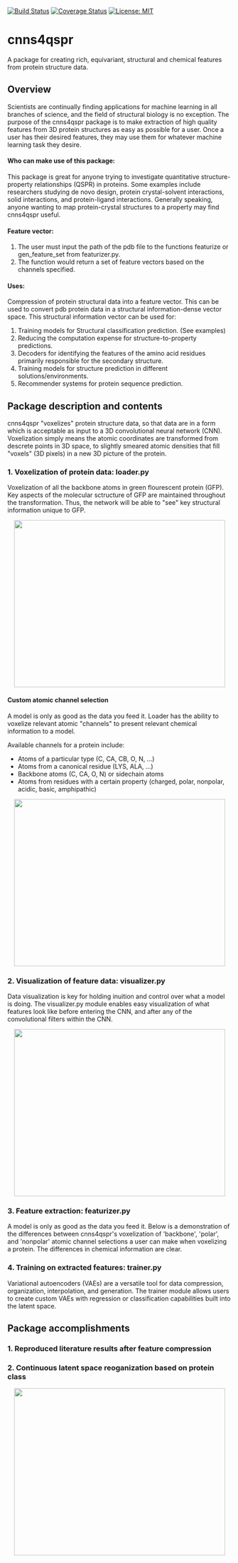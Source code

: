 [![Build Status](https://travis-ci.org/CNNs4QSPR/cnns4qspr.svg?branch=master)](https://travis-ci.org/CNNs4QSPR/cnns4qspr) [![Coverage Status](https://coveralls.io/repos/github/CNNs4QSPR/cnns4qspr/badge.svg?branch=master)](https://coveralls.io/github/CNNs4QSPR/cnns4qspr?branch=master) [![License: MIT](https://img.shields.io/badge/License-MIT-yellow.svg)](https://opensource.org/licenses/MIT)

# cnns4qspr

A package for creating rich, equivariant, structural and chemical features from protein structure data.

## Overview

Scientists are continually finding applications for machine learning in all branches of science, and the field of structural biology is no exception. The purpose of the cnns4qspr package is to make extraction of high quality features from 3D protein structures as easy as possible for a user. Once a user has their desired features, they may use them for whatever machine learning task they desire.

#### Who can make use of this package:

This package is great for anyone trying to investigate quantitative structure-property relationships (QSPR) in proteins. Some examples include researchers studying de novo design, protein crystal-solvent interactions, solid interactions, and protein-ligand interactions. Generally speaking, anyone wanting to map protein-crystal structures to a property may find cnns4qspr useful.

#### Feature vector:

1.	The user must input the path of the pdb file to the functions featurize or gen_feature_set from featurizer.py.
2.	The function would return a set of feature vectors based on the channels specified.

#### Uses:

Compression of protein structural data into a feature vector. This can be used to convert pdb protein data in a structural information-dense vector space. This structural information vector can be used for:
1.	Training models for Structural classification prediction. (See examples)
2.	Reducing the computation expense for structure-to-property predictions.
3.	Decoders for identifying the features of the amino acid residues primarily responsible for the secondary structure.
4.	Training models for structure prediction in different solutions/environments.
5.	Recommender systems for protein sequence prediction.

## Package description and contents

cnns4qspr "voxelizes" protein structure data, so that data are in a form which is acceptable as input to a 3D convolutional neural network (CNN). Voxelization simply means the atomic coordinates are transformed from descrete points in 3D space, to slightly smeared atomic densities that fill "voxels" (3D pixels) in a new 3D picture of the protein.

### 1. Voxelization of protein data: loader.py
Voxelization of all the backbone atoms in green flourescent protein (GFP). Key aspects of the molecular sctructure of GFP are maintained throughout the transformation. Thus, the network will be able to "see" key structural information unique to GFP.

<p align="center">
<img align="middle" src="cnns4qspr/figs/backbone_exploded.gif" width="475" height="375" >
</p>

#### Custom atomic channel selection
A model is only as good as the data you feed it. Loader has the ability to voxelize relevant atomic "channels" to present relevant chemical information to a model. 

Available channels for a protein include:
* Atoms of a particular type (C, CA, CB, O, N, ...)
* Atoms from a canonical residue (LYS, ALA, ...)
* Backbone atoms (C, CA, O, N) or sidechain atoms
* Atoms from residues with a certain property (charged, polar, nonpolar, acidic, basic, amphipathic)

<p align="center">
<img align="middle" src="cnns4qspr/figs/fast_backbone_polar_nonpolar.gif" width="475" height="375" >
</p>


### 2. Visualization of feature data: visualizer.py
Data visualization is key for holding inuition and control over what a model is doing. The visualizer.py module enables easy visualization of what features look like before entering the CNN, and after any of the convolutional filters within the CNN. 

<p align="center">
<img align="middle" src="cnns4qspr/figs/fast_plot_internals_demo.gif" width="475" height="375" >
</p>

### 3. Feature extraction: featurizer.py
A model is only as good as the data you feed it. Below is a demonstration of the differences between cnns4qspr's voxelization of 'backbone', 'polar', and 'nonpolar' atomic channel selections a user can make when voxelizing a protein. The differences in chemical information are clear.

### 4. Training on extracted features: trainer.py
Variational autoencoders (VAEs) are a versatile tool for data compression, organization, interpolation, and generation. The trainer module allows users to create custom VAEs with regression or classification capabilities built into the latent space. 

## Package accomplishments

### 1. Reproduced literature results after feature compression 

### 2. Continuous latent space reoganization based on protein class

<p align="center">
<img align="middle" src="cnns4qspr/figs/latent2_reorg.gif" width="475" height="375" >
</p>


